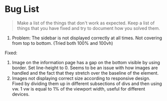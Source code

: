 # Bug List

> Make a list of the things that don't work as expected. Keep a list of things that you have fixed and try to document how you solved them.

1. Problem: The sidebar is not displayed correctly at all times. Not covering from top to bottom. (Tried both 100% and 100vh)

Fixed:
1. Image on the information page has a gap on the bottom visible by using border. Set line-height to 0. Seems to be an issue with how images are handled and the fact that they stretch over the baseline of the element. 
2. Images not displaying correct size according to responsive design. Fixed by dividing them up in different subsections of divs and then using vw. 1 vw is equal to 1% of the viewport width, useful for different devices.
